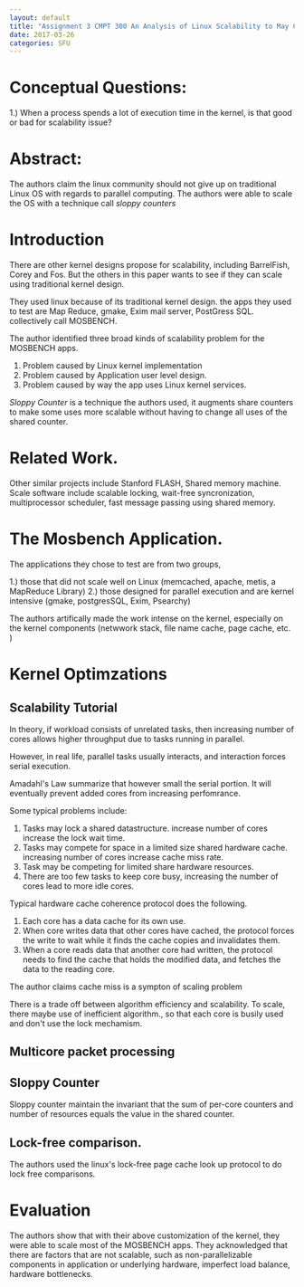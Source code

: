 ```yaml
---
layout: default
title: "Assignment 3 CMPT 300 An Analysis of Linux Scalability to May Cores"
date: 2017-03-26
categories: SFU
---
```

# Conceptual Questions:
1.) When a process spends a lot of execution time in the kernel, is that good or bad for scalability issue?

# Abstract:
The authors claim the linux community should not give up on traditional Linux OS with regards to parallel computing. The authors were able to scale the OS with a technique call *sloppy counters*

# Introduction
There are other kernel designs propose for scalability, including BarrelFish, Corey and Fos. 
But the others in this paper wants to see if they can scale using traditional kernel design.

They used linux because of its traditional kernel design. the apps they used to test are  Map Reduce, gmake, Exim mail server, PostGress SQL. collectively call MOSBENCH. 

The author identified three broad kinds of scalability problem for the MOSBENCH apps.

1. Problem caused by Linux kernel implementation
2. Problem caused by Application user level design.
3. Problem caused by way the app uses Linux kernel services. 

*Sloppy Counter* is a technique the authors used, it augments share counters to make some uses more scalable without having to change all uses of the shared counter. 

# Related Work.
Other similar projects include Stanford FLASH, Shared memory machine. Scale software include  scalable locking, wait-free syncronization, multiprocessor scheduler, fast message passing using shared memory. 

# The Mosbench Application.
The applications they chose to test are from two groups, 

1.) those that did not scale well on Linux (memcached, apache, metis, a MapReduce Library)
2.) those designed for parallel execution and are kernel intensive (gmake, postgresSQL, Exim, Psearchy)

The authors artifically made the work intense on the kernel, especially on the kernel components (netwwork stack, file name cache, page cache, etc. )

# Kernel Optimzations
## Scalability Tutorial
In theory, if workload consists of unrelated tasks, then increasing number of cores allows higher throughput due to tasks running in parallel. 

However, in real life, parallel tasks usually interacts, and interaction forces serial execution. 

Amadahl's Law summarize that however small the serial portion. It will eventually prevent added cores from increasing perfomrance. 

Some typical problems include:
	
1. Tasks may lock a shared datastructure. increase number of cores increase the lock wait time. 
2. Tasks may compete for space in a limited size shared hardware cache. increasing number of cores increase cache miss rate.  
3. Task may be competing for limited share hardware resources. 
4. There are too few tasks to keep core busy, increasing the number of cores lead to more idle cores. 

Typical hardware cache coherence protocol does the following.

1. Each core has a data cache for its own use. 
2. When core writes data that other cores have cached, the protocol forces the write to wait while it finds the cache copies and invalidates them. 
3. When a core reads data that another core had written, the protocol needs to find the cache that holds the modified data, and fetches the data to the reading core. 

The author claims cache miss is a sympton of scaling problem

There is a trade off between algorithm efficiency and scalability. To scale, there maybe use of inefficient algorithm., so that each core is busily used and don't use the lock mechamism. 

## Multicore packet processing

## Sloppy Counter 
Sloppy counter maintain the invariant that the sum of per-core counters and number of resources equals the value in the shared counter. 

## Lock-free comparison. 
The authors used the linux's lock-free page cache look up protocol to do lock free comparisons. 

# Evaluation
The authors show that with their above customization of the kernel, they were able to scale most of the MOSBENCH apps. They acknowledged that there are factors that are not scalable, such as non-parallelizable components in application or underlying hardware, imperfect load balance, hardware bottlenecks. 